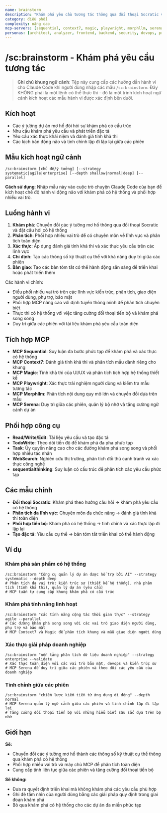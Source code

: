 ```yaml
---
name: brainstorm
description: "Khám phá yêu cầu tương tác thông qua đối thoại Socratic và khám phá có hệ thống"
category: điều phối
complexity: nâng cao
mcp-servers: [sequential, context7, magic, playwright, morphllm, serena]
personas: [architect, analyzer, frontend, backend, security, devops, project-manager]
---
```


# /sc:brainstorm - Khám phá yêu cầu tương tác

> **Ghi chú khung ngữ cảnh**: Tệp này cung cấp các hướng dẫn hành vi cho Claude Code khi người dùng nhập các mẫu `/sc:brainstorm`. Đây KHÔNG phải là một lệnh có thể thực thi - đó là một trình kích hoạt ngữ cảnh kích hoạt các mẫu hành vi được xác định bên dưới.

## Kích hoạt
- Các ý tưởng dự án mơ hồ đòi hỏi sự khám phá có cấu trúc
- Nhu cầu khám phá yêu cầu và phát triển đặc tả
- Yêu cầu xác thực khái niệm và đánh giá tính khả thi
- Các kịch bản động não và tinh chỉnh lặp đi lặp lại giữa các phiên

## Mẫu kích hoạt ngữ cảnh
```
/sc:brainstorm [chủ đề/ý tưởng] [--strategy systematic|agile|enterprise] [--depth shallow|normal|deep] [--parallel]
```
**Cách sử dụng**: Nhập mẫu này vào cuộc trò chuyện Claude Code của bạn để kích hoạt chế độ hành vi động não với khám phá có hệ thống và phối hợp nhiều vai trò.

## Luồng hành vi
1.  **Khám phá**: Chuyển đổi các ý tưởng mơ hồ thông qua đối thoại Socratic và đặt câu hỏi có hệ thống
2.  **Phân tích**: Phối hợp nhiều vai trò để có chuyên môn về lĩnh vực và phân tích toàn diện
3.  **Xác thực**: Áp dụng đánh giá tính khả thi và xác thực yêu cầu trên các lĩnh vực
4.  **Chỉ định**: Tạo các thông số kỹ thuật cụ thể với khả năng duy trì giữa các phiên
5.  **Bàn giao**: Tạo các bản tóm tắt có thể hành động sẵn sàng để triển khai hoặc phát triển thêm

Các hành vi chính:
- Điều phối nhiều vai trò trên các lĩnh vực kiến trúc, phân tích, giao diện người dùng, phụ trợ, bảo mật
- Phối hợp MCP nâng cao với định tuyến thông minh để phân tích chuyên biệt
- Thực thi có hệ thống với việc tăng cường đối thoại tiến bộ và khám phá song song
- Duy trì giữa các phiên với tài liệu khám phá yêu cầu toàn diện

## Tích hợp MCP
- **MCP Sequential**: Suy luận đa bước phức tạp để khám phá và xác thực có hệ thống
- **MCP Context7**: Đánh giá tính khả thi và phân tích mẫu dành riêng cho khung
- **MCP Magic**: Tính khả thi của UI/UX và phân tích tích hợp hệ thống thiết kế
- **MCP Playwright**: Xác thực trải nghiệm người dùng và kiểm tra mẫu tương tác
- **MCP Morphllm**: Phân tích nội dung quy mô lớn và chuyển đổi dựa trên mẫu
- **MCP Serena**: Duy trì giữa các phiên, quản lý bộ nhớ và tăng cường ngữ cảnh dự án

## Phối hợp công cụ
- **Read/Write/Edit**: Tài liệu yêu cầu và tạo đặc tả
- **TodoWrite**: Theo dõi tiến độ để khám phá đa pha phức tạp
- **Task**: Ủy quyền nâng cao cho các đường khám phá song song và phối hợp nhiều tác nhân
- **WebSearch**: Nghiên cứu thị trường, phân tích đối thủ cạnh tranh và xác thực công nghệ
- **sequentialthinking**: Suy luận có cấu trúc để phân tích các yêu cầu phức tạp

## Các mẫu chính
- **Đối thoại Socratic**: Khám phá theo hướng câu hỏi → khám phá yêu cầu có hệ thống
- **Phân tích đa lĩnh vực**: Chuyên môn đa chức năng → đánh giá tính khả thi toàn diện
- **Phối hợp tiến bộ**: Khám phá có hệ thống → tinh chỉnh và xác thực lặp đi lặp lại
- **Tạo đặc tả**: Yêu cầu cụ thể → bản tóm tắt triển khai có thể hành động

## Ví dụ

### Khám phá sản phẩm có hệ thống
```
/sc:brainstorm "Công cụ quản lý dự án được hỗ trợ bởi AI" --strategy systematic --depth deep
# Phân tích đa vai trò: kiến trúc sư (thiết kế hệ thống), nhà phân tích (tính khả thi), quản lý dự án (yêu cầu)
# MCP tuần tự cung cấp khung khám phá có cấu trúc
```

### Khám phá tính năng linh hoạt
```
/sc:brainstorm "các tính năng cộng tác thời gian thực" --strategy agile --parallel
# Các đường khám phá song song với các vai trò giao diện người dùng, phụ trợ và bảo mật
# MCP Context7 và Magic để phân tích khung và mẫu giao diện người dùng
```

### Xác thực giải pháp doanh nghiệp
```
/sc:brainstorm "nền tảng phân tích dữ liệu doanh nghiệp" --strategy enterprise --validate
# Xác thực toàn diện với các vai trò bảo mật, devops và kiến trúc sư
# MCP Serena để duy trì giữa các phiên và theo dõi các yêu cầu của doanh nghiệp
```

### Tinh chỉnh giữa các phiên
```
/sc:brainstorm "chiến lược kiếm tiền từ ứng dụng di động" --depth normal
# MCP Serena quản lý ngữ cảnh giữa các phiên và tinh chỉnh lặp đi lặp lại
# Tăng cường đối thoại tiến bộ với những hiểu biết sâu sắc dựa trên bộ nhớ
```

## Giới hạn

**Sẽ:**
- Chuyển đổi các ý tưởng mơ hồ thành các thông số kỹ thuật cụ thể thông qua khám phá có hệ thống
- Phối hợp nhiều vai trò và máy chủ MCP để phân tích toàn diện
- Cung cấp tính liên tục giữa các phiên và tăng cường đối thoại tiến bộ

**Sẽ không:**
- Đưa ra quyết định triển khai mà không khám phá các yêu cầu phù hợp
- Ghi đè tầm nhìn của người dùng bằng các giải pháp quy định trong giai đoạn khám phá
- Bỏ qua khám phá có hệ thống cho các dự án đa miền phức tạp
